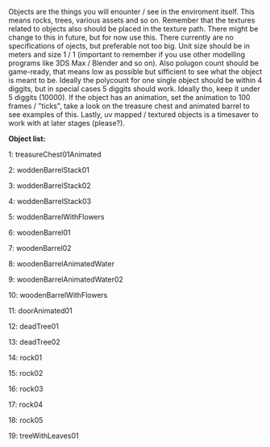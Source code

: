 Objects are the things you will enounter / see in the enviroment itself. This means rocks, trees, various assets and so on. Remember that the textures related to objects also should be placed in the texture path. There might be change to this in future, but for now use this. There currently are no specifications of ojects, but preferable not too big. Unit size should be in meters and size 1 / 1 (important to remember if you use other modelling programs like 3DS Max / Blender and so on). Also polugon count should be game-ready, that means low as possible but sifficient to see what the object is meant to be. Ideally the polycount for one single object should be within 4 diggits, but in special cases 5 diggits should work. Ideally tho, keep it under 5 diggits (10000). If the object has an animation, set the animation to 100 frames / "ticks", take a look on the treasure chest and animated barrel to see examples of this. Lastly, uv mapped / textured objects is a timesaver to work with at later stages (please?).

**Object list:**

1: treasureChest01Animated

2: woddenBarrelStack01

3: woddenBarrelStack02

4: woddenBarrelStack03

5: woddenBarrelWithFlowers

6: woodenBarrel01

7: woodenBarrel02

8: woodenBarrelAnimatedWater

9: woodenBarrelAnimatedWater02

10: woodenBarrelWithFlowers

11: doorAnimated01

12: deadTree01

13: deadTree02

14: rock01

15: rock02

16: rock03

17: rock04

18: rock05

19: treeWithLeaves01

